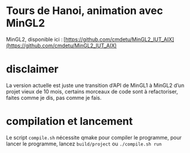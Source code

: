 # Tours de Hanoi, animation avec MinGL2
MinGL2, disponible ici : [https://github.com/cmdetu/MinGL2_IUT_AIX](https://github.com/cmdetu/MinGL2_IUT_AIX)

# disclaimer 
La version actuelle est juste une transition d’API de MinGL1 à MinGL2 d’un projet vieux de 10 mois, certains morceaux de code sont à refactoriser, faites comme je dis, pas comme je fais.

# compilation et lancement
Le script `compile.sh` nécessite qmake pour compiler le programme, pour lancer le programme, lancez `build/project` ou `./compile.sh run`